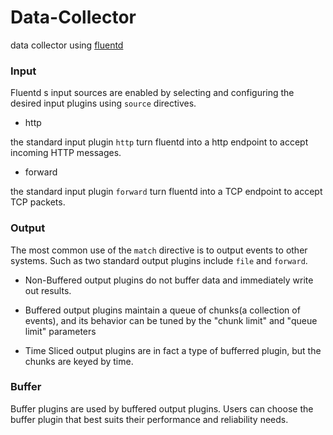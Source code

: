Data-Collector
===

data collector using [fluentd](http://fluentd.org)

### Input

Fluentd s input sources are enabled by selecting and configuring the desired
input plugins using `source` directives.

* http

the standard input plugin `http` turn fluentd into a http endpoint to accept
incoming HTTP messages.

* forward

the standard input plugin `forward` turn fluentd into a TCP endpoint to accept
TCP packets.

### Output

The most common use of the `match` directive is to output events to other
systems. Such as two standard output plugins include `file` and `forward`.

* Non-Buffered output plugins do not buffer data and immediately write out results.

* Buffered output plugins maintain a queue of chunks(a collection of events), and its behavior can be tuned by the "chunk limit" and "queue limit" parameters

* Time Sliced output plugins are in fact a type of bufferred plugin, but the chunks are keyed by time.

### Buffer

Buffer plugins are used by buffered output plugins. Users can choose the
buffer plugin that best suits their performance and reliability needs.


